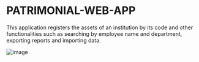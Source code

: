 # PATRIMONIAL-WEB-APP
This application registers the assets of an institution by its code and other functionalities such as searching by employee name and department, exporting reports and importing data.

![image](https://github.com/user-attachments/assets/43cf81ab-cb40-4852-87e0-3afd0761cf28)
